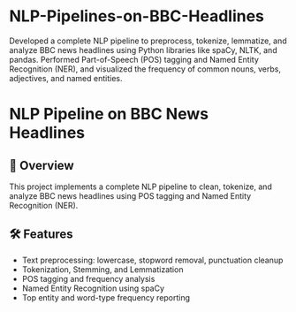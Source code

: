 # NLP-Pipelines-on-BBC-Headlines
Developed a complete NLP pipeline to preprocess, tokenize, lemmatize, and analyze BBC news headlines using Python libraries like spaCy, NLTK, and pandas. Performed Part-of-Speech (POS) tagging and Named Entity Recognition (NER), and visualized the frequency of common nouns, verbs, adjectives, and named entities.

# NLP Pipeline on BBC News Headlines

## 📌 Overview
This project implements a complete NLP pipeline to clean, tokenize, and analyze BBC news headlines using POS tagging and Named Entity Recognition (NER).

## 🛠️ Features
- Text preprocessing: lowercase, stopword removal, punctuation cleanup
- Tokenization, Stemming, and Lemmatization
- POS tagging and frequency analysis
- Named Entity Recognition using spaCy
- Top entity and word-type frequency reporting
